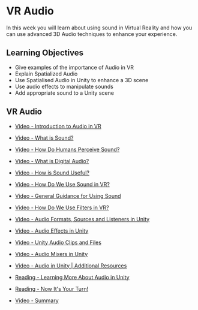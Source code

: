 # VR Audio

In this week you will learn about using sound in Virtual Reality and how you can use advanced 3D Audio techniques to enhance your experience.

## Learning Objectives

- Give examples of the importance of Audio in VR
- Explain Spatialized Audio
- Use Spatialised Audio in Unity to enhance a 3D scene
- Use audio effects to manipulate sounds
- Add appropriate sound to a Unity scene

## VR Audio

- [Video - Introduction to Audio in VR](https://www.coursera.org/learn/3d-models-virtual-reality/lecture/CQ1Nb/introduction-to-audio-in-vr)

- [Video - What is Sound?](https://www.coursera.org/learn/3d-models-virtual-reality/lecture/FBxUS/what-is-sound)

- [Video - How Do Humans Perceive Sound?](https://www.coursera.org/learn/3d-models-virtual-reality/lecture/dTL9Y/how-do-humans-perceive-sound)

- [Video - What is Digital Audio?](https://www.coursera.org/learn/3d-models-virtual-reality/lecture/uGJj0/what-is-digital-audio)

- [Video - How is Sound Useful?](https://www.coursera.org/learn/3d-models-virtual-reality/lecture/an2eh/how-is-sound-useful)

- [Video - How Do We Use Sound in VR?](https://www.coursera.org/learn/3d-models-virtual-reality/lecture/vMQun/how-do-we-use-sound-in-vr)

- [Video - General Guidance for Using Sound](https://www.coursera.org/learn/3d-models-virtual-reality/lecture/kS4KC/general-guidance-for-using-sound)

- [Video - How Do We Use Filters in VR?](https://www.coursera.org/learn/3d-models-virtual-reality/lecture/8acvQ/how-do-we-use-filters-in-vr)

- [Video - Audio Formats, Sources and Listeners in Unity](https://www.coursera.org/learn/3d-models-virtual-reality/lecture/6cruk/audio-formats-sources-and-listeners-in-unity)

- [Video - Audio Effects in Unity](https://www.coursera.org/learn/3d-models-virtual-reality/lecture/UjUpg/audio-effects-in-unity)

- [Video - Unity Audio Clips and Files](https://www.coursera.org/learn/3d-models-virtual-reality/lecture/gZejr/unity-audio-clips-and-files)

- [Video - Audio Mixers in Unity](https://www.coursera.org/learn/3d-models-virtual-reality/lecture/DZOnU/audio-mixers-in-unity)

- [Video - Audio in Unity | Additional Resources](https://www.coursera.org/learn/3d-models-virtual-reality/lecture/95OLm/audio-in-unity-additional-resources)

- [Reading - Learning More About Audio in Unity](https://www.coursera.org/learn/3d-models-virtual-reality/supplement/XciKj/learning-more-about-audio-in-unity)

- [Reading - Now It's Your Turn!](https://www.coursera.org/learn/3d-models-virtual-reality/supplement/czmXB/now-its-your-turn)

- [Video - Summary](https://www.coursera.org/learn/3d-models-virtual-reality/lecture/Zdcvc/summary)